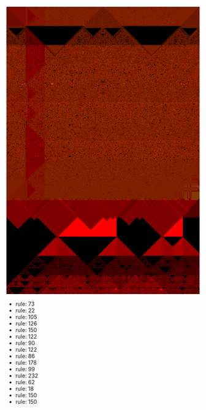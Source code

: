 ![photo](./output.png) 
 * rule: 73
* rule: 22
* rule: 105
* rule: 126
* rule: 150
* rule: 122
* rule: 90
* rule: 122
* rule: 86
* rule: 178
* rule: 99
* rule: 232
* rule: 62
* rule: 18
* rule: 150
* rule: 150
